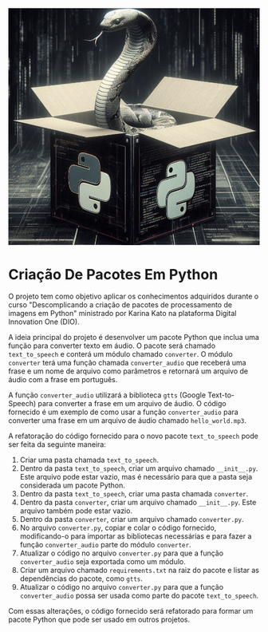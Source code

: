 <div align="center" id="top"> 
  <img src="./.github/packge_.jpg" alt="Criacao De Pacotes Em Python" />
</div>


# Criação De Pacotes Em Python
O projeto tem como objetivo aplicar os conhecimentos adquiridos durante o curso "Descomplicando a criação de pacotes de processamento de imagens em Python" ministrado por Karina Kato na plataforma Digital Innovation One (DIO).

A ideia principal do projeto é desenvolver um pacote Python que inclua uma função para converter texto em áudio. O pacote será chamado `text_to_speech` e conterá um módulo chamado `converter`. O módulo `converter` terá uma função chamada `converter_audio` que receberá uma frase e um nome de arquivo como parâmetros e retornará um arquivo de áudio com a frase em português.

A função `converter_audio` utilizará a biblioteca `gtts` (Google Text-to-Speech) para converter a frase em um arquivo de áudio. O código fornecido é um exemplo de como usar a função `converter_audio` para converter uma frase em um arquivo de áudio chamado `hello_world.mp3`.

A refatoração do código fornecido para o novo pacote `text_to_speech` pode ser feita da seguinte maneira:

1. Criar uma pasta chamada `text_to_speech`.
2. Dentro da pasta `text_to_speech`, criar um arquivo chamado `__init__.py`. Este arquivo pode estar vazio, mas é necessário para que a pasta seja considerada um pacote Python.
3. Dentro da pasta `text_to_speech`, criar uma pasta chamada `converter`.
4. Dentro da pasta `converter`, criar um arquivo chamado `__init__.py`. Este arquivo também pode estar vazio.
5. Dentro da pasta `converter`, criar um arquivo chamado `converter.py`.
6. No arquivo `converter.py`, copiar e colar o código fornecido, modificando-o para importar as bibliotecas necessárias e para fazer a função `converter_audio` parte do módulo `converter`.
7. Atualizar o código no arquivo `converter.py` para que a função `converter_audio` seja exportada como um módulo.
8. Criar um arquivo chamado `requirements.txt` na raiz do pacote e listar as dependências do pacote, como `gtts`.
9. Atualizar o código no arquivo `converter.py` para que a função `converter_audio` possa ser usada como parte do pacote `text_to_speech`.

Com essas alterações, o código fornecido será refatorado para formar um pacote Python que pode ser usado em outros projetos.
